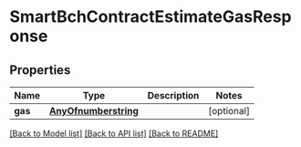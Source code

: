 # SmartBchContractEstimateGasResponse

## Properties
Name | Type | Description | Notes
------------ | ------------- | ------------- | -------------
**gas** | [**AnyOfnumberstring**](AnyOfnumberstring.md) |  | [optional] 

[[Back to Model list]](../README.md#documentation-for-models) [[Back to API list]](../README.md#documentation-for-api-endpoints) [[Back to README]](../README.md)


